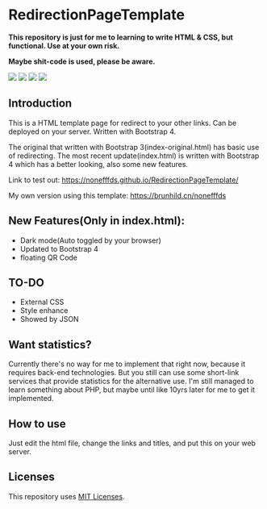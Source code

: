 # RedirectionPageTemplate

**This repository is just for me to learning to write HTML & CSS, but functional. Use at your own risk.**

**Maybe shit-code is used, please be aware.**

![](https://img.shields.io/badge/Yet-Functional-success)
![](https://img.shields.io/badge/Shit--Code-Aware-red)
![](https://img.shields.io/badge/Build-Success-success)
![](https://img.shields.io/badge/Using-Bootstrap%204-informational)

## Introduction

This is a HTML template page for redirect to your other links. 
Can be deployed on your server. 
Written with Bootstrap 4.

The original that written with Bootstrap 3(index-original.html) has basic use of redirecting.
The most recent update(index.html) is written with Bootstrap 4 which has a better looking, also some new features.

Link to test out: https://nonefffds.github.io/RedirectionPageTemplate/

My own version using this template: https://brunhild.cn/nonefffds

## New Features(Only in index.html):

* Dark mode(Auto toggled by your browser)
* Updated to Bootstrap 4
* floating QR Code

## TO-DO

* External CSS
* Style enhance
* Showed by JSON

## Want statistics?

Currently there's no way for me to implement that right now, because it requires back-end technologies.
But you still can use some short-link services that provide statistics for the alternative use.
I'm still managed to learn something about PHP, but maybe until like 10yrs later for me to get it implemented.

## How to use

Just edit the html file, change the links and titles, and put this on your web server.

## Licenses

This repository uses [MIT Licenses](https://github.com/nonefffds/RedirectionPageTemplate/blob/master/LICENSE).
